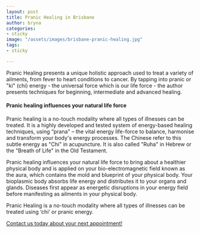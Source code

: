 ```yaml
---
layout: post
title: Pranic Healing in Brisbane
author: bryna
categories:
- sticky
image: "/assets/images/brisbane-pranic-healing.jpg"
tags:
- sticky

---
```

Pranic Healing presents a unique holistic approach used to treat a variety of ailments, from fever to heart conditions to cancer. By tapping into pranic or "ki" (chi) energy - the universal force which is our life force - the author presents techniques for beginning, intermediate and advanced healing.

#### Pranic healing influences your natural life force

Pranic healing is a no-touch modality where all types of illnesses can be treated. It is a highly developed and tested system of energy-based healing techniques, using “prana" – the vital energy life-force to balance, harmonise and transform your body's energy processes. The Chinese refer to this subtle energy as "Chi" in acupuncture. It is also called "Ruha" in Hebrew or the "Breath of Life" in the Old Testament.

Pranic healing influences your natural life force to bring about a healthier physical body and is applied on your bio-electromagnetic field known as the aura, which contains the mold and blueprint of your physical body. Your bioplasmic body absorbs life energy and distributes it to your organs and glands. Diseases first appear as energetic disruptions in your energy field before manifesting as ailments in your physical body.

Pranic Healing is a no-touch modality where all types of illnesses can be treated using ‘chi’ or pranic energy.

[Contact us today about your next appointment!](https://www.google.com/maps/d/edit?mid=1aF-FaVJ-Qhg5KNFFcEZae1NNNfE7sLRL&usp=sharing "Brisbane Healer")